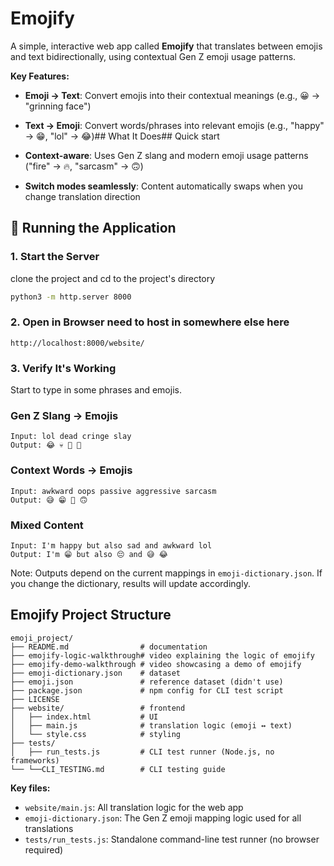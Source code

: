 # Emojify

A simple, interactive web app called **Emojify** that translates between emojis and text bidirectionally, using contextual Gen Z emoji usage patterns.

**Key Features:**

- **Emoji → Text**: Convert emojis into their contextual meanings (e.g., 😀 → "grinning face")

- **Text → Emoji**: Convert words/phrases into relevant emojis (e.g., "happy" → 😁, "lol" → 😂)## What It Does## Quick start

- **Context-aware**: Uses Gen Z slang and modern emoji usage patterns ("fire" → 🔥, "sarcasm" → 🙃)

- **Switch modes seamlessly**: Content automatically swaps when you change translation direction


## 🚀 Running the Application

### 1. Start the Server
clone the project and cd to the project's directory
```bash
python3 -m http.server 8000
```

### 2. Open in Browser **need to host in somewhere else here**
```
http://localhost:8000/website/
```

### 3. Verify It's Working
Start to type in some phrases and emojis.
### Gen Z Slang → Emojis
```
Input: lol dead cringe slay
Output: 😂 💀 😬 💅
```

### Context Words → Emojis
```
Input: awkward oops passive aggressive sarcasm
Output: 😅 😁 🙂 🙃
```

### Mixed Content
```
Input: I'm happy but also sad and awkward lol
Output: I'm 😁 but also 😔 and 😅 😂
```
Note: Outputs depend on the current mappings in `emoji-dictionary.json`. If you change the dictionary, results will update accordingly.


## Emojify Project Structure

```
emoji_project/
├── README.md                # documentation
├── emojify-logic-walkthrough# video explaining the logic of emojify
├── emojify-demo-walkthrough # video showcasing a demo of emojify
├── emoji-dictionary.json    # dataset
├── emoji.json               # reference dataset (didn't use)
├── package.json             # npm config for CLI test script
├── LICENSE                  
├── website/                 # frontend
│   ├── index.html           # UI
│   ├── main.js              # translation logic (emoji ↔ text)
│   └── style.css            # styling
├── tests/                   
│   ├── run_tests.js         # CLI test runner (Node.js, no frameworks)
└── └──CLI_TESTING.md        # CLI testing guide
```

**Key files:**
- `website/main.js`: All translation logic for the web app
- `emoji-dictionary.json`: The Gen Z emoji mapping logic used for all translations
- `tests/run_tests.js`: Standalone command-line test runner (no browser required)